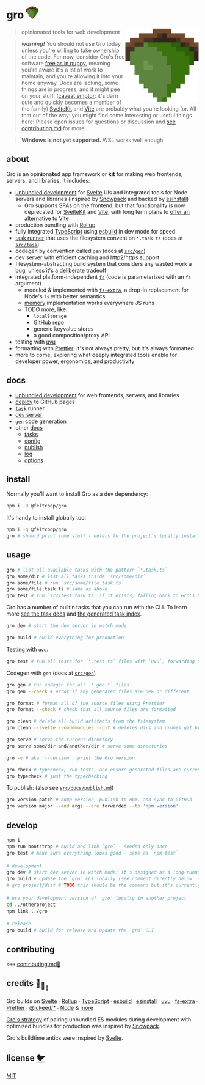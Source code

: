 # gro <img src="src/client/favicon.png" width="32" height="32">

<img src="src/client/favicon.png" align="right" width="192" height="192">

> opinionated tools for web development

> **_warning!_** You should not use Gro today
> unless you're willing to take ownership of the code.
> For now, consider Gro's free software
> [free as in puppy](https://twitter.com/GalaxyKate/status/1371159136684105728),
> meaning you're aware it's a lot of work to maintain,
> and you're allowing it into your home anyway.
> Docs are lacking, some things are in progress, and it might pee on your stuff.
> ([caveat emptor](https://en.wikipedia.org/wiki/Caveat_emptor):
> it's darn cute and quickly becomes a member of the family)
> [SvelteKit](https://github.com/sveltejs/kit) and [Vite](https://github.com/vitejs/vite)
> are probably what you're looking for.
> All that out of the way: you might find some interesting or useful things here!
> Please open issues for questions or discussion
> and [see contributing.md](contributing.md) for more.

> **Windows is not yet supported.** WSL works well enough

## about

Gro is an opin**i**ona**t**ed app framewor**k** or **kit**
for making web frontends, servers, and libraries.
It includes:

- [unbundled development](/src/docs/unbundled.md)
  for [Svelte](https://github.com/sveltejs/svelte) UIs
  and integrated tools for Node servers and libraries
  (inspired by [Snowpack](https://github.com/pikapkg/snowpack) and backed by
  [esinstall](https://github.com/snowpackjs/snowpack/tree/main/esinstall))
  - Gro supports SPAs on the frontend,
    but that functionality is now deprecated for
    [SvelteKit](https://github.com/sveltejs/kit) and [Vite](https://github.com/vitejs/vite),
    with long term plans to
    [offer an alternative to Vite](https://github.com/feltcoop/gro/issues/106)
- production bundling with [Rollup](https://github.com/rollup/rollup)
- fully integrated [TypeScript](https://github.com/microsoft/typescript)
  using [esbuild](https://github.com/evanw/esbuild) in dev mode for speed
- [task runner](/src/task) that uses the filesystem convention `*.task.ts`
  (docs at [`src/task`](/src/task))
- codegen by convention called `gen` (docs at [`src/gen`](/src/gen))
- dev server with efficient caching and http2/https support
- filesystem-abstracting build system that considers any wasted work a bug,
  unless it's a deliberate tradeoff
- integrated platform-independent [`fs`](src/fs/filesystem.ts)
  (code is parameterized with an `fs` argument)
  - modeled & implemented with [`fs-extra`](https://github.com/jprichardson/node-fs-extra),
    a drop-in replacement for Node's `fs` with better semantics
  - [memory](src/fs/memory.ts) implementation works everywhere JS runs
  - TODO more, like:
    - `localStorage`
    - GitHub repo
    - generic keyvalue stores
    - a good composition/proxy API
- testing with [uvu](https://github.com/lukeed/uvu)
- formatting with [Prettier](https://github.com/prettier/prettier);
  it's not always pretty, but it's always formatted
- more to come, exploring what deeply integrated tools enable
  for developer power, ergonomics, and productivity

## docs

- [unbundled development](/src/docs/unbundled.md) for web frontends, servers, and libraries
- [deploy](/src/docs/deploy.md) to GitHub pages
- [`task`](/src/task) runner
- [dev server](/src/server)
- [`gen`](/src/gen) code generation
- other [docs](/src/docs)
  - [tasks](/src/docs/tasks.md)
  - [config](/src/docs/config.md)
  - [publish](/src/docs/publish.md)
  - [log](/src/docs/log.md)
  - [options](/src/docs/options.md)

## install

Normally you'll want to install Gro as a dev dependency:

```bash
npm i -D @feltcoop/gro
```

It's handy to install globally too:

```bash
npm i -g @feltcoop/gro
gro # should print some stuff - defers to the project's locally installed version of Gro
```

## usage

```bash
gro # list all available tasks with the pattern `*.task.ts`
gro some/dir # list all tasks inside `src/some/dir`
gro some/file # run `src/some/file.task.ts`
gro some/file.task.ts # same as above
gro test # run `src/test.task.ts` if it exists, falling back to Gro's builtin
```

Gro has a number of builtin tasks that you can run with the CLI.
To learn more [see the task docs](/src/task)
and [the generated task index](/src/docs/tasks.md).

```bash
gro dev # start the dev server in watch mode
```

```bash
gro build # build everything for production
```

Testing with [`uvu`](https://github.com/lukeed/uvu):

```bash
gro test # run all tests for `*.test.ts` files with `uvu`, forwarding CLI args
```

Codegen with `gen` (docs at [`src/gen`](/src/gen))

```bash
gro gen # run codegen for all `*.gen.*` files
gro gen --check # error if any generated files are new or different
```

```bash
gro format # format all of the source files using Prettier
gro format --check # check that all source files are formatted
```

```bash
gro clean # delete all build artifacts from the filesystem
gro clean --svelte --nodemodules --git # deletes dirs and prunes git branches
```

```bash
gro serve # serve the current directory
gro serve some/dir and/another/dir # serve some directories
```

```bash
gro -v # aka `--version`: print the Gro version
```

```bash
gro check # typecheck, run tests, and ensure generated files are current
gro typecheck # just the typechecking
```

To publish: (also see [`src/docs/publish.md`](src/docs/publish.md))

```bash
gro version patch # bump version, publish to npm, and sync to GitHub
gro version major --and args --are forwarded --to 'npm version'
```

## develop

```bash
npm i
npm run bootstrap # build and link `gro` - needed only once
gro test # make sure everything looks good - same as `npm test`

# development
gro dev # start dev server in watch mode; it's designed as a long-running process
gro build # update the `gro` CLI locally (see comment directly below: slow because bug)
# gro project/dist # TODO this should be the command but it's currently bugged

# use your development version of `gro` locally in another project
cd ../otherproject
npm link ../gro

# release
gro build # build for release and update the `gro` CLI
```

## contributing

see [contributing.md🌄](./contributing.md)

## credits :turtle:<sub>:turtle:</sub><sub><sub>:turtle:</sub></sub>

Gro builds on
[Svelte](https://github.com/sveltejs/svelte) ∙
[Rollup](https://github.com/rollup/rollup) ∙
[TypeScript](https://github.com/microsoft/TypeScript) ∙
[esbuild](https://github.com/evanw/esbuild) ∙
[esinstall](https://github.com/snowpackjs/snowpack/tree/main/esinstall) ∙
[uvu](https://github.com/lukeed/uvu) ∙
[fs-extra](https://github.com/jprichardson/node-fs-extra) ∙
[Prettier](https://github.com/prettier/prettier) ∙
[@lukeed\/\*](https://github.com/lukeed) ∙
[Node](https://nodejs.org) & [more](package.json)

[Gro's strategy](/src/docs/unbundled.md) of pairing unbundled ES modules during development
with optimized bundles for production
was inspired by [Snowpack](https://github.com/pikapkg/snowpack).

Gro's buildtime antics were inspired by [Svelte](https://github.com/sveltejs/svelte).

## license [🐦](https://en.wikipedia.org/wiki/Free_and_open-source_software)

[MIT](LICENSE)

